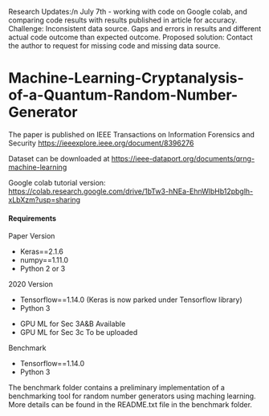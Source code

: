 Research Updates:/n
July 7th - working with code on Google colab, and comparing code results with results published in article for accuracy.
  Challenge: Inconsistent data source. Gaps and errors in results and different actual code outcome than expected outcome. 
  Proposed solution: Contact the author to request for missing code and missing data source.



# Machine-Learning-Cryptanalysis-of-a-Quantum-Random-Number-Generator

The paper is published on IEEE Transactions on Information Forensics and Security https://ieeexplore.ieee.org/document/8396276

Dataset can be downloaded at https://ieee-dataport.org/documents/qrng-machine-learning

Google colab tutorial version: https://colab.research.google.com/drive/1bTw3-hNEa-EhnWlbHb12pbglh-xLbXzm?usp=sharing

#### Requirements
Paper Version
* Keras==2.1.6
* numpy==1.11.0
* Python 2 or 3 

2020 Version
* Tensorflow==1.14.0 (Keras is now parked under Tensorflow library)
* Python 3
- GPU ML for Sec 3A&B Available
- GPU ML for Sec 3c To be uploaded

Benchmark
* Tensorflow==1.14.0 
* Python 3

The benchmark folder contains a preliminary implementation of a benchmarking tool for random number generators using maching learning. More details can be found in the README.txt file in the benchmark folder.
